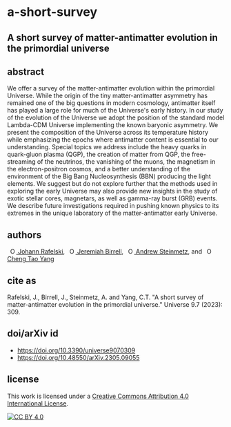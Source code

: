 # a-short-survey
## A short survey of matter-antimatter evolution in the primordial universe

## abstract
We offer a survey of the matter-antimatter evolution within the primordial Universe. While the origin of the tiny matter-antimatter asymmetry has remained one of the big questions in modern cosmology, antimatter itself has played a large role for much of the Universe's early history. In our study of the evolution of the Universe we adopt the position of the standard model Lambda-CDM Universe implementing the known baryonic asymmetry. We present the composition of the Universe across its temperature history while emphasizing the epochs where antimatter content is essential to our understanding. Special topics we address include the heavy quarks in quark-gluon plasma (QGP), the creation of matter from QGP, the free-streaming of the neutrinos, the vanishing of the muons, the magnetism in the electron-positron cosmos, and a better understanding of the environment of the Big Bang Nucleosynthesis (BBN) producing the light elements. We suggest but do not explore further that the methods used in exploring the early Universe may also provide new insights in the study of exotic stellar cores, magnetars, as well as gamma-ray burst (GRB) events. We describe future investigations required in pushing known physics to its extremes in the unique laboratory of the matter-antimatter early Universe.

## authors
<a
id="cy-effective-orcid-url"
class="underline"
href="https://orcid.org/0000-0001-8217-1484"
target="orcid.widget"
rel="me noopener noreferrer"
style="vertical-align: top"><img
src="https://orcid.org/sites/default/files/images/orcid_16x16.png"
style="width: 1em; margin-inline-start: 0.5em"
alt="ORCID iD icon"/> Johann Rafelski</a>, <a
id="cy-effective-orcid-url"
class="underline"
href="https://orcid.org/0000-0002-2289-4856"
target="orcid.widget"
rel="me noopener noreferrer"
style="vertical-align: top"><img
src="https://orcid.org/sites/default/files/images/orcid_16x16.png"
style="width: 1em; margin-inline-start: 0.5em"
alt="ORCID iD icon"/> Jeremiah Birrell</a>, <a
id="cy-effective-orcid-url"
class="underline"
href="https://orcid.org/0000-0001-5474-2649"
target="orcid.widget"
rel="me noopener noreferrer"
style="vertical-align: top"><img
src="https://orcid.org/sites/default/files/images/orcid_16x16.png"
style="width: 1em; margin-inline-start: 0.5em"
alt="ORCID iD icon"/> Andrew Steinmetz</a>, and <a
id="cy-effective-orcid-url"
class="underline"
href="https://orcid.org/0000-0001-5038-8427"
target="orcid.widget"
rel="me noopener noreferrer"
style="vertical-align: top"><img
src="https://orcid.org/sites/default/files/images/orcid_16x16.png"
style="width: 1em; margin-inline-start: 0.5em"
alt="ORCID iD icon"/> Cheng Tao Yang</a>

## cite as
Rafelski, J., Birrell, J., Steinmetz, A. and Yang, C.T. "A short survey of matter-antimatter evolution in the primordial universe." Universe 9.7 (2023): 309.

## doi/arXiv id
- https://doi.org/10.3390/universe9070309
- https://doi.org/10.48550/arXiv.2305.09055

## license
This work is licensed under a
[Creative Commons Attribution 4.0 International License][cc-by].

[![CC BY 4.0][cc-by-image]][cc-by]

[cc-by]: http://creativecommons.org/licenses/by/4.0/
[cc-by-image]: https://i.creativecommons.org/l/by/4.0/88x31.png
[cc-by-shield]: https://img.shields.io/badge/License-CC%20BY%204.0-lightgrey.svg


